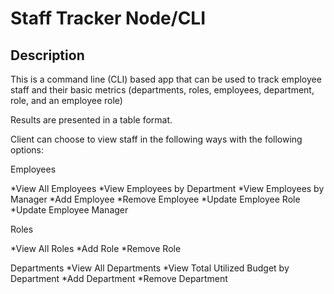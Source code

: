 # Staff Tracker Node/CLI

## Description

This is a command line (CLI) based app that can be used to track employee staff and their basic metrics (departments, roles, employees, department, role, and an employee role)

Results are presented in a table format.

Client can choose to view staff in the following ways with the following options:

Employees

*View All Employees
*View Employees by Department
*View Employees by Manager
*Add Employee
*Remove Employee
*Update Employee Role
*Update Employee Manager

Roles

*View All Roles
*Add Role
*Remove Role

Departments
*View All Departments
*View Total Utilized Budget by Department
*Add Department
*Remove Department
